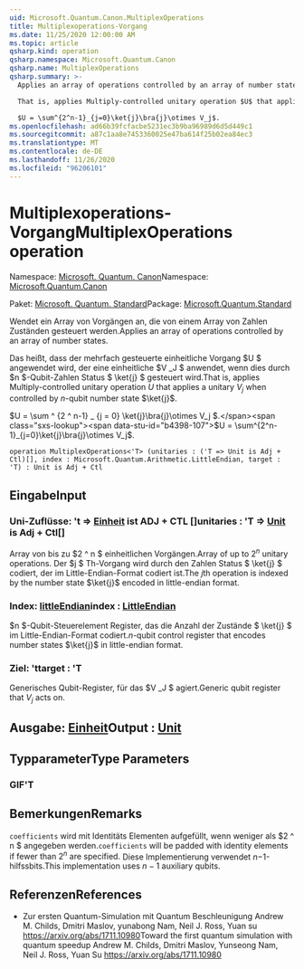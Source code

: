 ```yaml
---
uid: Microsoft.Quantum.Canon.MultiplexOperations
title: Multiplexoperations-Vorgang
ms.date: 11/25/2020 12:00:00 AM
ms.topic: article
qsharp.kind: operation
qsharp.namespace: Microsoft.Quantum.Canon
qsharp.name: MultiplexOperations
qsharp.summary: >-
  Applies an array of operations controlled by an array of number states.

  That is, applies Multiply-controlled unitary operation $U$ that applies a unitary $V_j$ when controlled by $n$-qubit number state $\ket{j}$.

  $U = \sum^{2^n-1}_{j=0}\ket{j}\bra{j}\otimes V_j$.
ms.openlocfilehash: ad66b39fcfacbe5231ec3b9ba96989d6d5d449c1
ms.sourcegitcommit: a87c1aa8e7453360025e47ba614f25b02ea84ec3
ms.translationtype: MT
ms.contentlocale: de-DE
ms.lasthandoff: 11/26/2020
ms.locfileid: "96206101"
---
```

# <a name="multiplexoperations-operation"></a><span data-ttu-id="b4398-102">Multiplexoperations-Vorgang</span><span class="sxs-lookup"><span data-stu-id="b4398-102">MultiplexOperations operation</span></span>

<span data-ttu-id="b4398-103">Namespace: [Microsoft. Quantum. Canon](xref:Microsoft.Quantum.Canon)</span><span class="sxs-lookup"><span data-stu-id="b4398-103">Namespace: [Microsoft.Quantum.Canon](xref:Microsoft.Quantum.Canon)</span></span>

<span data-ttu-id="b4398-104">Paket: [Microsoft. Quantum. Standard](https://nuget.org/packages/Microsoft.Quantum.Standard)</span><span class="sxs-lookup"><span data-stu-id="b4398-104">Package: [Microsoft.Quantum.Standard](https://nuget.org/packages/Microsoft.Quantum.Standard)</span></span>


<span data-ttu-id="b4398-105">Wendet ein Array von Vorgängen an, die von einem Array von Zahlen Zuständen gesteuert werden.</span><span class="sxs-lookup"><span data-stu-id="b4398-105">Applies an array of operations controlled by an array of number states.</span></span>

<span data-ttu-id="b4398-106">Das heißt, dass der mehrfach gesteuerte einheitliche Vorgang $U $ angewendet wird, der eine einheitliche $V _J $ anwendet, wenn dies durch $n $-Qubit-Zahlen Status $ \ket{j} $ gesteuert wird.</span><span class="sxs-lookup"><span data-stu-id="b4398-106">That is, applies Multiply-controlled unitary operation $U$ that applies a unitary $V_j$ when controlled by $n$-qubit number state $\ket{j}$.</span></span>

<span data-ttu-id="b4398-107">$U = \sum ^ {2 ^ n-1} _ {j = 0} \ket{j}\bra{j}\otimes V_j $.</span><span class="sxs-lookup"><span data-stu-id="b4398-107">$U = \sum^{2^n-1}_{j=0}\ket{j}\bra{j}\otimes V_j$.</span></span>

```qsharp
operation MultiplexOperations<'T> (unitaries : ('T => Unit is Adj + Ctl)[], index : Microsoft.Quantum.Arithmetic.LittleEndian, target : 'T) : Unit is Adj + Ctl
```


## <a name="input"></a><span data-ttu-id="b4398-108">Eingabe</span><span class="sxs-lookup"><span data-stu-id="b4398-108">Input</span></span>

### <a name="unitaries--t--unit--is-adj--ctl"></a><span data-ttu-id="b4398-109">Uni-Zuflüsse: 't => [Einheit](xref:microsoft.quantum.lang-ref.unit)  ist ADJ + CTL []</span><span class="sxs-lookup"><span data-stu-id="b4398-109">unitaries : 'T => [Unit](xref:microsoft.quantum.lang-ref.unit)  is Adj + Ctl[]</span></span>

<span data-ttu-id="b4398-110">Array von bis zu $2 ^ n $ einheitlichen Vorgängen.</span><span class="sxs-lookup"><span data-stu-id="b4398-110">Array of up to $2^n$ unitary operations.</span></span> <span data-ttu-id="b4398-111">Der $j $ Th-Vorgang wird durch den Zahlen Status $ \ket{j} $ codiert, der im Little-Endian-Format codiert ist.</span><span class="sxs-lookup"><span data-stu-id="b4398-111">The $j$th operation is indexed by the number state $\ket{j}$ encoded in little-endian format.</span></span>


### <a name="index--littleendian"></a><span data-ttu-id="b4398-112">Index: [littleEndian](xref:Microsoft.Quantum.Arithmetic.LittleEndian)</span><span class="sxs-lookup"><span data-stu-id="b4398-112">index : [LittleEndian](xref:Microsoft.Quantum.Arithmetic.LittleEndian)</span></span>

<span data-ttu-id="b4398-113">$n $-Qubit-Steuerelement Register, das die Anzahl der Zustände $ \ket{j} $ im Little-Endian-Format codiert.</span><span class="sxs-lookup"><span data-stu-id="b4398-113">$n$-qubit control register that encodes number states $\ket{j}$ in little-endian format.</span></span>


### <a name="target--t"></a><span data-ttu-id="b4398-114">Ziel: 't</span><span class="sxs-lookup"><span data-stu-id="b4398-114">target : 'T</span></span>

<span data-ttu-id="b4398-115">Generisches Qubit-Register, für das $V _J $ agiert.</span><span class="sxs-lookup"><span data-stu-id="b4398-115">Generic qubit register that $V_j$ acts on.</span></span>



## <a name="output--unit"></a><span data-ttu-id="b4398-116">Ausgabe: [Einheit](xref:microsoft.quantum.lang-ref.unit)</span><span class="sxs-lookup"><span data-stu-id="b4398-116">Output : [Unit](xref:microsoft.quantum.lang-ref.unit)</span></span>



## <a name="type-parameters"></a><span data-ttu-id="b4398-117">Typparameter</span><span class="sxs-lookup"><span data-stu-id="b4398-117">Type Parameters</span></span>

### <a name="t"></a><span data-ttu-id="b4398-118">GIF</span><span class="sxs-lookup"><span data-stu-id="b4398-118">'T</span></span>



## <a name="remarks"></a><span data-ttu-id="b4398-119">Bemerkungen</span><span class="sxs-lookup"><span data-stu-id="b4398-119">Remarks</span></span>

<span data-ttu-id="b4398-120">`coefficients` wird mit Identitäts Elementen aufgefüllt, wenn weniger als $2 ^ n $ angegeben werden.</span><span class="sxs-lookup"><span data-stu-id="b4398-120">`coefficients` will be padded with identity elements if fewer than $2^n$ are specified.</span></span> <span data-ttu-id="b4398-121">Diese Implementierung verwendet $n-$1-hilfssbits.</span><span class="sxs-lookup"><span data-stu-id="b4398-121">This implementation uses $n - 1$ auxiliary qubits.</span></span>

## <a name="references"></a><span data-ttu-id="b4398-122">Referenzen</span><span class="sxs-lookup"><span data-stu-id="b4398-122">References</span></span>

- <span data-ttu-id="b4398-123">Zur ersten Quantum-Simulation mit Quantum Beschleunigung Andrew M. Childs, Dmitri Maslov, yunabong Nam, Neil J. Ross, Yuan su https://arxiv.org/abs/1711.10980</span><span class="sxs-lookup"><span data-stu-id="b4398-123">Toward the first quantum simulation with quantum speedup Andrew M. Childs, Dmitri Maslov, Yunseong Nam, Neil J. Ross, Yuan Su https://arxiv.org/abs/1711.10980</span></span>